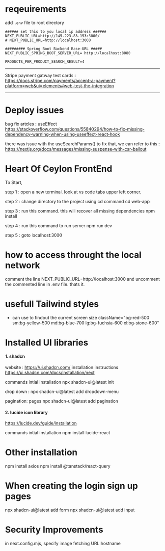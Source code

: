 # reqeuirements 

add `.env` file to root directory 
```
###### set this to you local ip address ######
NEXT_PUBLIC_URL=http://145.223.83.153:3000/
# NEXT_PUBLIC_URL=http://localhost:3000

######### Spring Boot Backend Base-URL #####
NEXT_PUBLIC_SPRING_BOOT_SERVER_URL= http://localhost:8080

PRODUCTS_PER_PRODUCT_SEARCH_RESULT=4
```

---

Stripe payment gatway test cards : https://docs.stripe.com/payments/accept-a-payment?platform=web&ui=elements#web-test-the-integration


---

# Deploy issues

bug fix artcles : useEffect
https://stackoverflow.com/questions/55840294/how-to-fix-missing-dependency-warning-when-using-useeffect-react-hook


there was issue with the useSearchParams()
to fix that, we can refer to this : https://nextjs.org/docs/messages/missing-suspense-with-csr-bailout


# Heart Of Ceylon FrontEnd

To Start, 

step 1 : open a new terminal. look at vs code tabs upper left corner. 

step 2 : change directory to the project using cd command
cd web-app

step 3 : run this command. this will recover all missing dependencies 
npm install

step 4 : run this command to run server
npm run dev

step 5 : goto localhost:3000

# how to access throught the local network

comment the line NEXT_PUBLIC_URL=http://localhost:3000 and uncomment the commented line in .env file. thats it.


# usefull Tailwind styles

- can use to findout the current screen size
className="bg-red-500 sm:bg-yellow-500 md:bg-blue-700 lg:bg-fuchsia-600 xl:bg-stone-600"


# Installed UI libraries 

#### 1. shadcn
website : https://ui.shadcn.com/
installation instructions
https://ui.shadcn.com/docs/installation/next

commands intial installation
npx shadcn-ui@latest init

drop down :
npx shadcn-ui@latest add dropdown-menu

pagination: pages
npx shadcn-ui@latest add pagination



#### 2. lucide icon library 

https://lucide.dev/guide/installation

commands intial installation
npm install lucide-react


# Other installation 

npm install axios
npm install @tanstack/react-query

# When creating the login sign up pages
npx shadcn-ui@latest add form
npx shadcn-ui@latest add input



# Security Improvements

in next.config.mjs, specify image fetching URL hostname


